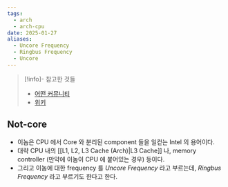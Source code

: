 ```yaml
---
tags:
  - arch
  - arch-cpu
date: 2025-01-27
aliases:
  - Uncore Frequency
  - Ringbus Frequency
  - Uncore
---
```

> [!info]- 참고한 것들
> - [어떤 커뮤니티](https://forums.tomshardware.com/threads/what-is-uncore-how-is-it-relevant-to-overclocking.2094084/post-14207130)
> - [위키](https://en.wikipedia.org/wiki/Uncore)

## Not-core

- 이놈은 CPU 에서 Core 와 분리된 component 들을 일컫는 Intel 의 용어이다.
- 대략 CPU 내의 [[L1, L2, L3 Cache (Arch)|L3 Cache]] 나, memory controller (만약에 이놈이 CPU 에 붙어있는 경우) 등이다.
- 그리고 이놈에 대한 frequency 를 *Uncore Frequency* 라고 부르는데, *Ringbus Frequency* 라고 부르기도 한다고 한다.
